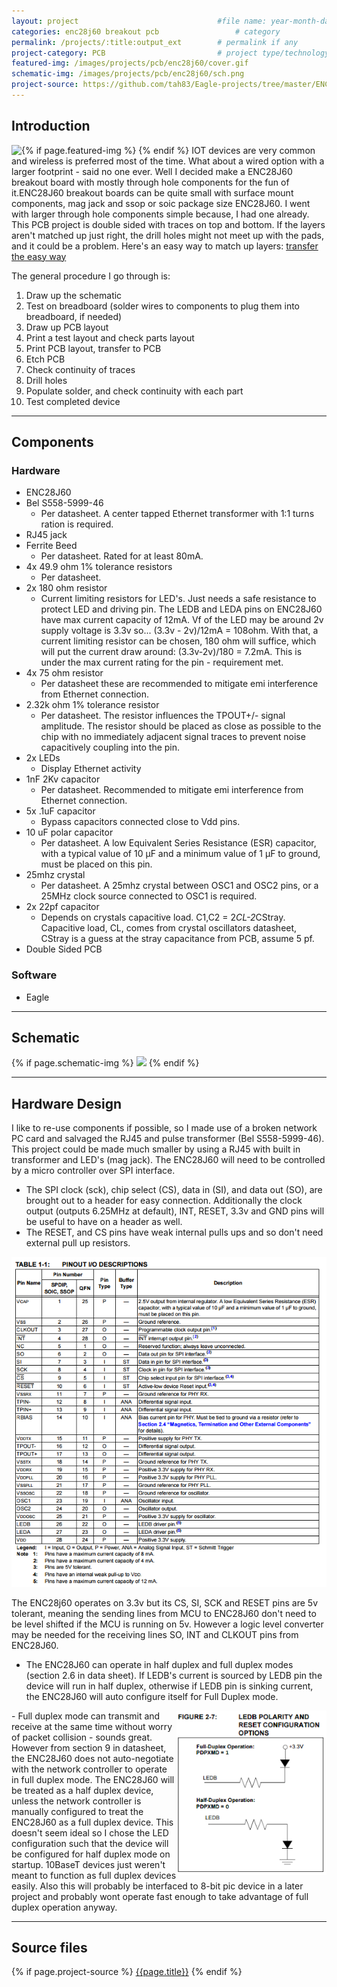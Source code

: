 ```yaml
---
layout: project                               #file name: year-month-day-title.md
categories: enc28j60 breakout pcb                 # category
permalink: /projects/:title:output_ext        # permalink if any
project-category: PCB                         # project type/technology used
featured-img: /images/projects/pcb/enc28j60/cover.gif                                 # featured image if any
schematic-img: /images/projects/pcb/enc28j60/sch.png
project-source: https://github.com/tah83/Eagle-projects/tree/master/ENC28J60BO                              # sources
---
```


## Introduction
{% if page.featured-img %}
  <img src="{{ page.featured-img }}" class="img-fluid mr-3" style="float:left; max-width:15rem;"/>{% endif %}
IOT devices are very common and wireless is preferred most of the time. What about a wired option with a larger footprint - said no one ever. Well I decided make a ENC28J60 breakout board with mostly through hole components for the fun of it.ENC28J60 breakout boards can be quite small with surface mount components, mag jack and ssop or soic package size ENC28J60. I went with larger through hole components simple because, I had one already.
This PCB project is double sided with traces on top and bottom. If the layers aren't matched up just right, the drill holes might not meet up with the pads, and it could be a problem. Here's an easy way to match up layers:
<a href="/tips&tricks/2017/03/transfer-to-double-sided-pcb.html">transfer the easy way</a>

The general procedure I go through is:
1. Draw up the schematic
1. Test on breadboard (solder wires to components to plug them into breadboard, if needed)
1. Draw up PCB layout
1. Print a test layout and check parts layout
1. Print PCB layout, transfer to PCB
1. Etch PCB
1. Check continuity of traces
1. Drill holes
1. Populate solder, and check continuity with each part
1. Test completed device

---
## Components
### Hardware
- ENC28J60    
- Bel S558-5999-46
  - Per datasheet. A center tapped Ethernet transformer with 1:1 turns ration is required.
- RJ45 jack
- Ferrite Beed
  - Per datasheet. Rated for at least 80mA.
- 4x 49.9 ohm 1% tolerance resistors
  - Per datasheet.
- 2x 180 ohm resistor
  - Current limiting resistors for LED's. Just needs a safe resistance to protect LED and driving pin. The LEDB and LEDA pins on ENC28J60 have max current capacity of 12mA. Vf of the LED may be around 2v supply voltage is 3.3v so... (3.3v - 2v)/12mA = 108ohm. With that, a current limiting resistor can be chosen, 180 ohm will suffice, which will put the current draw around: (3.3v-2v)/180 = 7.2mA. This is under the max current rating for the pin - requirement met.
- 4x 75 ohm resistor
  - Per datasheet these are recommended to mitigate emi interference from Ethernet connection.
- 2.32k ohm 1% tolerance resistor
  - Per datasheet.  The resistor influences the TPOUT+/- signal amplitude. The resistor should be placed as close as possible to the chip with no immediately adjacent signal traces to prevent noise capacitively coupling into the pin.
- 2x LEDs
  - Display Ethernet activity
- 1nF 2Kv capacitor
  - Per datasheet. Recommended to mitigate emi interference from Ethernet connection.
- 5x .1uF capacitor
  - Bypass capacitors connected close to Vdd pins.
- 10 uF polar capacitor
  - Per datasheet. A low Equivalent Series Resistance (ESR) capacitor, with a typical value of 10 µF and a minimum value of 1 µF to ground, must be placed on this pin.
- 25mhz crystal
  - Per datasheet. A 25mhz crystal between OSC1 and OSC2 pins, or a 25MHz clock source connected to OSC1 is required.
- 2x 22pf capacitor
  - Depends on crystals capacitive load. C1,C2 = 2*CL-2*CStray. Capacitive load, CL, comes from crystal oscillators datasheet, CStray is a guess at the stray capacitance from PCB, assume 5 pf.
- Double Sided PCB    

### Software
- Eagle

---
## Schematic
{% if page.schematic-img %}
  <img src="{{ page.schematic-img }}" class="img-fluid"/>
{% endif %}

---
## Hardware Design
I like to re-use components if possible, so I made use of a broken network PC card and salvaged the RJ45 and pulse transformer (Bel S558-5999-46). This project could be made much smaller by using a RJ45 with built in transformer and LED's (mag jack). The ENC28J60  will need to be controlled by a micro controller over SPI interface.
- The SPI clock (sck), chip select (CS), data in (SI), and data out (SO), are brought out to a header for easy connection. Additionally the clock output (outputs 6.25MHz at default), INT, RESET, 3.3v and GND pins will be useful to have on a header as well.
- The RESET, and CS pins have weak internal pulls ups and so don't need external pull up resistors.

<img src="/images/projects/pcb/enc28j60/io-pinout.png" class="img-fluid"/>

The ENC28j60 operates on 3.3v but its CS, SI, SCK and RESET pins are 5v tolerant, meaning the sending lines from MCU to ENC28J60 don't need to be level shifted if the MCU is running on 5v. However a logic level converter may be needed for the receiving lines SO, INT and CLKOUT pins from ENC28J60.


- The ENC28J60 can operate in half duplex and full duplex modes (section 2.6 in data sheet). If LEDB's current is sourced by LEDB pin the device will run in half duplex, otherwise if LEDB pin is sinking current, the ENC28J60 will auto configure itself for Full Duplex mode.
<img src="/images/projects/pcb/enc28j60/ledb.png" class="img-fluid mr-3" style="float:right; max-width:15rem;"/>
- Full duplex mode can transmit and receive at the same time without worry of packet collision - sounds great. However from section 9 in datasheet, the ENC28J60 does not auto-negotiate with the network controller to operate in full duplex mode. The ENC28J60 will be treated as a half duplex device, unless the network controller is manually configured to treat the ENC28J60 as a full duplex device. This doesn't seem ideal so I chose the LED configuration such that the device will be configured for half duplex mode on startup. 10BaseT devices just weren't meant to function as full duplex devices easily. Also this will probably be interfaced to 8-bit pic device in a later project and probably wont operate fast enough to take advantage of full duplex operation anyway.

---
## Source files
{% if page.project-source %}
  <a href="{{ page.project-source }}">{{page.title}}</a>
{% endif %}
